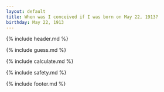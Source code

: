 ```yaml
---
layout: default
title: When was I conceived if I was born on May 22, 1913?
birthday: May 22, 1913
---
```


{% include header.md %}

{% include guess.md %}

{% include calculate.md %}

{% include safety.md %}

{% include footer.md %}




